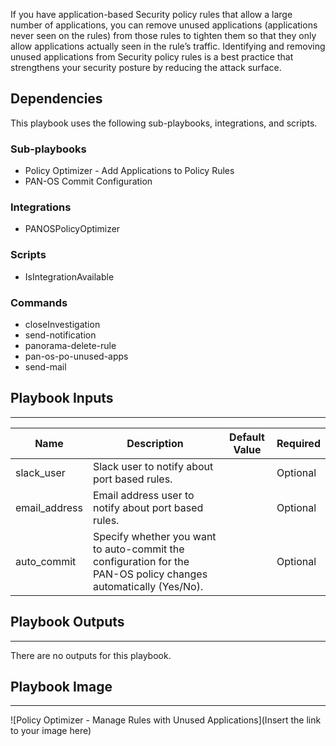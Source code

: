 If you have application-based Security policy rules that allow a large number of applications, you can remove unused applications (applications never seen on the rules) from those rules to tighten them so that they only allow applications actually seen in the rule’s traffic. Identifying and removing unused applications from Security policy rules is a best practice that strengthens your security posture by reducing the attack surface.


## Dependencies
This playbook uses the following sub-playbooks, integrations, and scripts.

### Sub-playbooks
* Policy Optimizer - Add Applications to Policy Rules
* PAN-OS Commit Configuration

### Integrations
* PANOSPolicyOptimizer

### Scripts
* IsIntegrationAvailable

### Commands
* closeInvestigation
* send-notification
* panorama-delete-rule
* pan-os-po-unused-apps
* send-mail

## Playbook Inputs
---

| **Name** | **Description** | **Default Value** | **Required** |
| --- | --- | --- | --- |
| slack_user | Slack user to notify about port based rules. |  | Optional |
| email_address | Email address user to notify about port based rules. |  | Optional |
| auto_commit | Specify whether you want to auto-commit the configuration for the PAN-OS policy changes automatically \(Yes/No\). |  | Optional |

## Playbook Outputs
---
There are no outputs for this playbook.

## Playbook Image
---
![Policy Optimizer - Manage Rules with Unused Applications](Insert the link to your image here)
